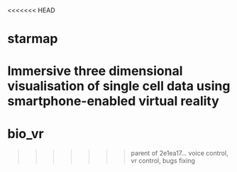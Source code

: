 <<<<<<< HEAD
# starmap
Immersive three dimensional visualisation of single cell data using smartphone-enabled virtual reality
=======
# bio_vr
>>>>>>> parent of 2e1ea17... voice control, vr control, bugs fixing
